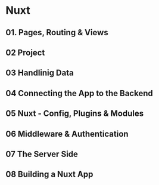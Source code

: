 # Nuxt

## 01. Pages, Routing & Views

## 02 Project

## 03 Handlinig Data

## 04 Connecting the App to the Backend

## 05 Nuxt - Config, Plugins & Modules

## 06 Middleware & Authentication

## 07 The Server Side

## 08 Building a Nuxt App

